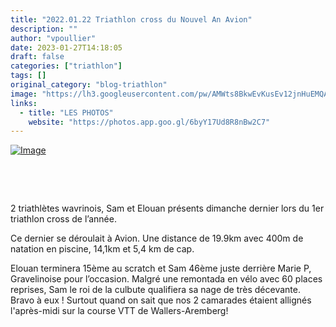 ```yaml
---
title: "2022.01.22 Triathlon cross du Nouvel An Avion"
description: ""
author: "vpoullier"
date: 2023-01-27T14:18:05
draft: false
categories: ["triathlon"]
tags: []
original_category: "blog-triathlon"
image: "https://lh3.googleusercontent.com/pw/AMWts8BkwEvKusEv12jnHuEMQAC4vtWa5FcsLozA7iI3tS2sODD-Ra1vf9DsD3X0mnzBSsom5uwmI7WDQXElEw-sHmQNb6Tm3Nv3CYvHw7GNER3MtObB_FlwR4-Xl9_fGyWgGo789xrJTcYpkH0MYqAy3VHZ6A=w703-h937-no?authuser=0"
links:
  - title: "LES PHOTOS"
    website: "https://photos.app.goo.gl/6byY17Ud8R8nBw2C7"
---
```


[![Image](https://lh3.googleusercontent.com/pw/AMWts8BkwEvKusEv12jnHuEMQAC4vtWa5FcsLozA7iI3tS2sODD-Ra1vf9DsD3X0mnzBSsom5uwmI7WDQXElEw-sHmQNb6Tm3Nv3CYvHw7GNER3MtObB_FlwR4-Xl9_fGyWgGo789xrJTcYpkH0MYqAy3VHZ6A=w703-h937-no?authuser=0)](https://lh3.googleusercontent.com/pw/AMWts8BkwEvKusEv12jnHuEMQAC4vtWa5FcsLozA7iI3tS2sODD-Ra1vf9DsD3X0mnzBSsom5uwmI7WDQXElEw-sHmQNb6Tm3Nv3CYvHw7GNER3MtObB_FlwR4-Xl9_fGyWgGo789xrJTcYpkH0MYqAy3VHZ6A=w703-h937-no?authuser=0)

&nbsp;

&nbsp;

2 triathlètes wavrinois, Sam et Elouan présents dimanche dernier lors du 1er triathlon cross de l’année.

Ce dernier se déroulait à Avion. Une distance de 19.9km avec 400m de natation en piscine, 14,1km et 5,4 km de cap.

Elouan terminera 15ème au scratch et Sam 46ème juste derrière Marie P, Gravelinoise pour l’occasion. Malgré une remontada en vélo avec 60 places reprises, Sam le roi de la culbute qualifiera sa nage de très décevante.&nbsp; Bravo à eux&nbsp;! Surtout quand on sait que nos 2 camarades étaient allignés l'après-midi sur la course VTT de Wallers-Aremberg!